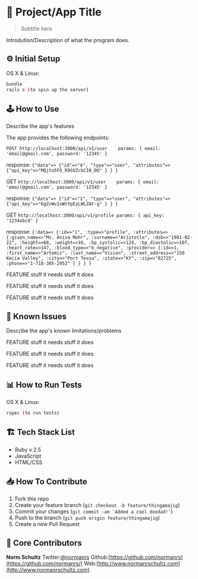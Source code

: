 # 📱 Project/App Title
> Subtitle here

Introdution/Description of what the program does.

## ⚙️ Initial Setup

OS X & Linux:

```sh
bundle
rails s (to spin up the server)
```

## 🕹 How to Use

Describe the app's features

The app provides the following endpoints:

`POST http://localhost:3000/api/v1/user    params: { email: 'email@gmail.com', password: '12345' }`

response: 
`{"data"=>
  {"id"=>"4",
   "type"=>"user",
   "attributes"=>
  		{"api_key"=>"MQjto5FO_R9SUZcbCI0_DQ"
		}
  }
}`

GET  `http://localhost:3000/api/v1/user    params: { email: 'email@gmail.com', password: '12345' }`

response: 
`{"data"=>
  {"id"=>"1",
   "type"=>"user",
   "attributes"=>
  		{"api_key"=>"6gZvWv2xWtYpEyLWLZAY-g"
		}
  }
}`

GET  `http://localhost:3000/api/v1/profile params: { api_key: '1234abcd' }`

response:
`{:data=>
  {:id=>"1",
   :type=>"profile",
   :attributes=>
    {:given_name=>"Ms. Anisa Mohr",
     :surname=>"Aristotle",
     :dob=>"1981-02-22",
     :height=>68,
     :weight=>16,
     :bp_systolic=>124,
     :bp_diastolic=>107,
     :heart_rate=>147,
     :blood_type=>"b_negative",
     :provider=>
      {:id=>1,
       :first_name=>"Artemis",
       :last_name=>"Vision",
       :street_address=>"150 Kecia Valley",
       :city=>"Port Tessa",
       :state=>"KY",
       :zip=>"82725",
       :phone=>"1-718-305-2952"
	   }
	  }
  }
 }`

FEATURE
stuff it needs
stuff it does

FEATURE
stuff it needs
stuff it does

FEATURE
stuff it needs
stuff it does

## 🚧 Known Issues

Describe the app's known limitations/problems

FEATURE
stuff it needs
stuff it does

FEATURE
stuff it needs
stuff it does

FEATURE
stuff it needs
stuff it does

## 📊 How to Run Tests

OS X & Linux:

```sh
rspec (to run tests)
```

## 🏗 Tech Stack List

* Ruby v 2.5
* JavaScript
* HTML/CSS

## 📥 How To Contribute

1. Fork this repo
2. Create your feature branch (`git checkout -b feature/thingamajig`)
3. Commit your changes (`git commit -am 'Added a cool doodad!'`)
4. Push to the branch (`git push origin feature/thingamajig`)
5. Create a new Pull Request

## 🚀 Core Contributors

**Norm Schultz**
Twitter:[@normanrs](https://twitter.com/normanrs)
Github:[https://github.com/normanrs](https://github.com/normanrs/)
Web:[http://www.normanrschultz.com](http://www.normanrschultz.com)
